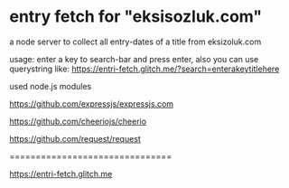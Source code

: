 entry fetch for "eksisozluk.com"
===============================
a node server to collect all entry-dates of a title from eksizoluk.com  

usage: enter a key to search-bar and press enter,
      also you can use querystring like:
      https://entri-fetch.glitch.me/?search=enterakeytitlehere
      
used node.js modules

https://github.com/expressjs/expressjs.com

https://github.com/cheeriojs/cheerio

https://github.com/request/request


===============================

https://entri-fetch.glitch.me


